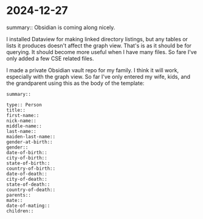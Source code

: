 #  2024-12-27

summary:: Obsidian is coming along nicely.

I installed Dataview for making linked directory listings, but any tables or lists it produces doesn't affect the graph view. That's is as it should be for querying. It should become more useful when I have many files. So fare I've only added a few CSE related files.

I made a private Obsidian vault repo for my family. I think it will work, especially with the graph view. So far I've only entered my wife, kids, and the grandparent using this as the body of the template:

```text
summary:: 

type:: Person
title:: 
first-name:: 
nick-name:: 
middle-name:: 
last-name:: 
maiden-last-name:: 
gender-at-birth:: 
gender:: 
date-of-birth:: 
city-of-birth:: 
state-of-birth:: 
country-of-birth:: 
date-of-death:: 
city-of-death:: 
state-of-death:: 
country-of-death:: 
parents:: 
mate:: 
date-of-mating:: 
children:: 
```